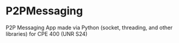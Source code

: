 # P2PMessaging
P2P Messaging App made via Python (socket, threading, and other libraries) for CPE 400 (UNR S24)
